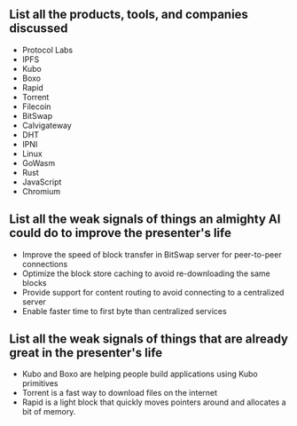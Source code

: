 ## List all the products, tools, and companies discussed

- Protocol Labs
- IPFS
- Kubo
- Boxo
- Rapid
- Torrent
- Filecoin
- BitSwap
- Calvigateway
- DHT
- IPNI
- Linux
- GoWasm
- Rust
- JavaScript
- Chromium

## List all the weak signals of things an almighty AI could do to improve the presenter's life

- Improve the speed of block transfer in BitSwap server for peer-to-peer connections
- Optimize the block store caching to avoid re-downloading the same blocks
- Provide support for content routing to avoid connecting to a centralized server
- Enable faster time to first byte than centralized services

## List all the weak signals of things that are already great in the presenter's life

- Kubo and Boxo are helping people build applications using Kubo primitives
- Torrent is a fast way to download files on the internet
- Rapid is a light block that quickly moves pointers around and allocates a bit of memory.